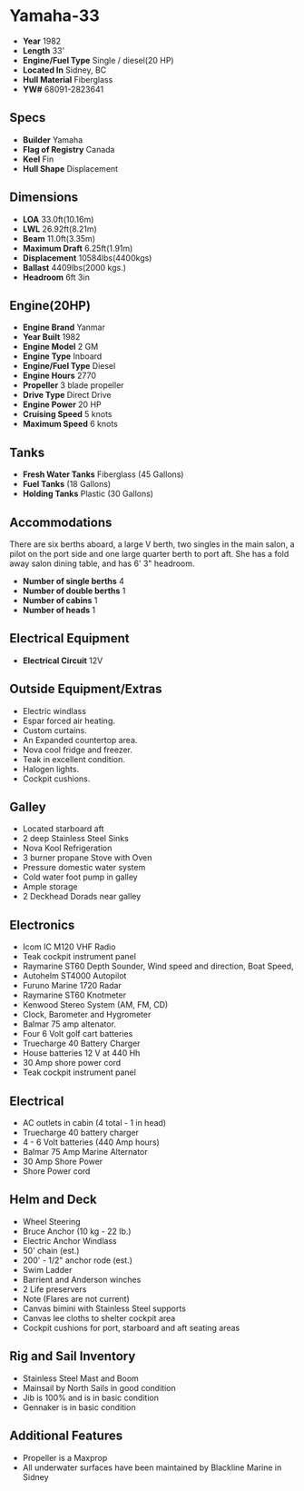 # Yamaha-33

* **Year** 1982
* **Length** 33'
* **Engine/Fuel Type** Single / diesel(20 HP)
* **Located In** Sidney, BC
* **Hull Material** Fiberglass
* **YW#** 68091-2823641

## Specs
* **Builder** Yamaha
* **Flag of Registry** Canada
* **Keel** Fin
* **Hull Shape** Displacement

## Dimensions
* **LOA** 33.0ft(10.16m)
* **LWL** 26.92ft(8.21m)
* **Beam** 11.0ft(3.35m)
* **Maximum Draft** 6.25ft(1.91m)
* **Displacement** 10584lbs(4400kgs)
* **Ballast** 4409lbs(2000 kgs.)
* **Headroom** 6ft 3in

## Engine(20HP)
* **Engine Brand** Yanmar
* **Year Built** 1982
* **Engine Model** 2 GM
* **Engine Type** Inboard
* **Engine/Fuel Type** Diesel
* **Engine Hours** 2770
* **Propeller** 3 blade propeller
* **Drive Type** Direct Drive
* **Engine Power** 20 HP
* **Cruising Speed** 5 knots
* **Maximum Speed** 6 knots

## Tanks
* **Fresh Water Tanks** Fiberglass (45 Gallons)
* **Fuel Tanks** (18 Gallons)
* **Holding Tanks** Plastic (30 Gallons)

## Accommodations
There are six berths aboard, a large V berth, two singles in the main salon, a pilot on the port side and one large quarter berth to port aft. She has a fold away salon dining table, and has 6' 3" headroom.
* **Number of single berths** 4
* **Number of double berths** 1
* **Number of cabins** 1
* **Number of heads** 1

## Electrical Equipment
* **Electrical Circuit** 12V

## Outside Equipment/Extras
* Electric windlass
* Espar forced air heating.
* Custom curtains.
* An Expanded countertop area.
* Nova cool fridge and freezer.
* Teak in excellent condition.
* Halogen lights.
* Cockpit cushions.

## Galley
* Located starboard aft
* 2 deep Stainless Steel Sinks
* Nova Kool Refrigeration
* 3 burner propane Stove with Oven
* Pressure domestic water system
* Cold water foot pump in galley
* Ample storage
* 2 Deckhead Dorads near galley

## Electronics
* Icom IC M120 VHF Radio
* Teak cockpit instrument panel
* Raymarine ST60 Depth Sounder, Wind speed and direction, Boat Speed,
* Autohelm ST4000 Autopilot
* Furuno Marine 1720 Radar
* Raymarine ST60 Knotmeter
* Kenwood Stereo System (AM, FM, CD)
* Clock, Barometer and Hygrometer
* Balmar 75 amp altenator.
* Four  6 Volt golf cart batteries
* Truecharge 40 Battery Charger
* House batteries 12 V at 440 Hh
* 30 Amp shore power cord
* Teak cockpit instrument panel 

## Electrical
* AC outlets in cabin (4 total - 1 in head)
* Truecharge 40 battery charger
* 4 - 6 Volt batteries (440 Amp hours)
* Balmar 75 Amp Marine Alternator
* 30 Amp Shore Power
* Shore Power cord

## Helm and Deck
* Wheel Steering
* Bruce Anchor (10 kg - 22 lb.)
* Electric Anchor Windlass
* 50' chain (est.)
* 200' - 1/2" anchor rode (est.)
* Swim Ladder
* Barrient and Anderson winches
* 2 Life preservers
* Note (Flares are not  current)
* Canvas bimini with Stainless Steel supports
* Canvas lee cloths to shelter cockpit area
* Cockpit cushions for port, starboard and aft seating areas

## Rig and Sail Inventory
* Stainless Steel Mast and Boom
* Mainsail by North Sails in good condition
* Jib is 100% and is in basic condition
* Gennaker is in basic condition

## Additional Features
* Propeller is a Maxprop
* All underwater surfaces have been maintained by Blackline Marine in Sidney
